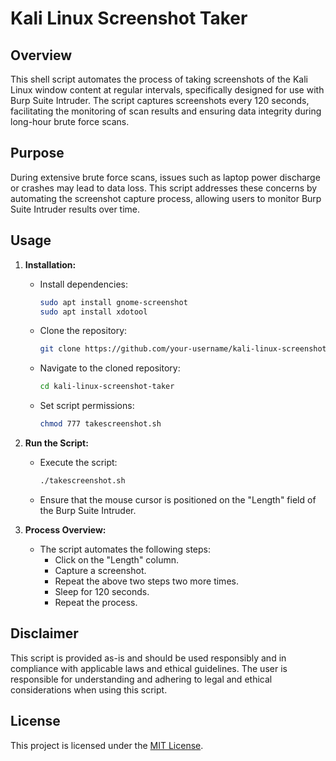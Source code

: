 # Kali Linux Screenshot Taker

## Overview

This shell script automates the process of taking screenshots of the Kali Linux window content at regular intervals, specifically designed for use with Burp Suite Intruder. The script captures screenshots every 120 seconds, facilitating the monitoring of scan results and ensuring data integrity during long-hour brute force scans.

## Purpose

During extensive brute force scans, issues such as laptop power discharge or crashes may lead to data loss. This script addresses these concerns by automating the screenshot capture process, allowing users to monitor Burp Suite Intruder results over time.

## Usage

1. **Installation:**
   - Install dependencies:
     ```bash
     sudo apt install gnome-screenshot
     sudo apt install xdotool
     ```
   - Clone the repository:
     ```bash
     git clone https://github.com/your-username/kali-linux-screenshot-taker.git
     ```
   - Navigate to the cloned repository:
     ```bash
     cd kali-linux-screenshot-taker
     ```
   - Set script permissions:
     ```bash
     chmod 777 takescreenshot.sh
     ```

2. **Run the Script:**
   - Execute the script:
     ```bash
     ./takescreenshot.sh
     ```
   - Ensure that the mouse cursor is positioned on the "Length" field of the Burp Suite Intruder.

3. **Process Overview:**
   - The script automates the following steps:
     - Click on the "Length" column.
     - Capture a screenshot.
     - Repeat the above two steps two more times.
     - Sleep for 120 seconds.
     - Repeat the process.

## Disclaimer

This script is provided as-is and should be used responsibly and in compliance with applicable laws and ethical guidelines. The user is responsible for understanding and adhering to legal and ethical considerations when using this script.

## License

This project is licensed under the [MIT License](LICENSE).

